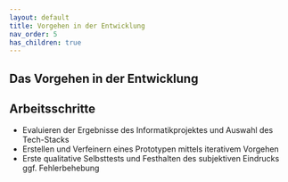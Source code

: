 ```yaml
---
layout: default
title: Vorgehen in der Entwicklung
nav_order: 5
has_children: true
---
```


## Das Vorgehen in der Entwicklung 


## Arbeitsschritte
* Evaluieren der Ergebnisse des Informatikprojektes und Auswahl des Tech-Stacks
* Erstellen und Verfeinern eines Prototypen mittels iterativem Vorgehen
* Erste qualitative Selbsttests und Festhalten des subjektiven Eindrucks ggf. Fehlerbehebung